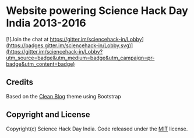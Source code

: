 # Website powering Science Hack Day India 2013-2016

[![Join the chat at https://gitter.im/sciencehack-in/Lobby](https://badges.gitter.im/sciencehack-in/Lobby.svg)](https://gitter.im/sciencehack-in/Lobby?utm_source=badge&utm_medium=badge&utm_campaign=pr-badge&utm_content=badge)

## Credits
Based on the [Clean Blog](http://startbootstrap.com/template-overviews/clean-blog/) theme using Bootstrap

## Copyright and License

Copyright(c) Science Hack Day India. Code released under the [MIT](https://github.com/BlackrockDigital/startbootstrap-clean-blog/blob/gh-pages/LICENSE) license.
